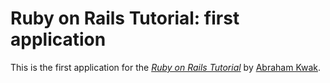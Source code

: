 # Ruby on Rails Tutorial: first application 

This is the first application for the [*Ruby on Rails Tutorial*](http://railstutorial.org/) by [Abraham Kwak](http://kwakdevelop.com).